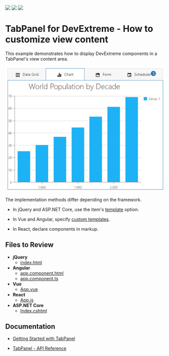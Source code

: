 <!-- default badges list -->
![](https://img.shields.io/endpoint?url=https://codecentral.devexpress.com/api/v1/VersionRange/264889095/20.1.3%2B)
[![](https://img.shields.io/badge/Open_in_DevExpress_Support_Center-FF7200?style=flat-square&logo=DevExpress&logoColor=white)](https://supportcenter.devexpress.com/ticket/details/T891643)
[![](https://img.shields.io/badge/📖_How_to_use_DevExpress_Examples-e9f6fc?style=flat-square)](https://docs.devexpress.com/GeneralInformation/403183)
<!-- default badges end -->
# TabPanel for DevExtreme - How to customize view content 

This example demonstrates how to display DevExtreme components in a TabPanel's view content area.

![The TabPanel with an opened 'Charts' tab](devextreme-tabpanel-customize-view-content.png)

The implementation methods differ depending on the framework.

- In jQuery and ASP.NET Core, use the item's [template](https://js.devexpress.com/Documentation/ApiReference/UI_Widgets/dxTabPanel/Configuration/items/#template) option.

- In Vue and Angular, specify [custom templates](https://js.devexpress.com/Documentation/Guide/UI_Components/Common/Templates/#Custom_Templates).

- In React, declare components in markup.

## Files to Review

- **jQuery**
    - [index.html](jQuery/index.html)
- **Angular**
    - [app.component.html](Angular/src/app/app.component.html)
    - [app.component.ts](Angular/src/app/app.component.ts)
- **Vue**
    - [App.vue](Vue/src/App.vue)
- **React**
    - [App.js](React/src/App.js)
- **ASP.NET Core**    
    - [Index.cshtml](ASP.NET/TabPanel/Views/Home/Index.cshtml)

## Documentation

- [Getting Started with TabPanel](https://js.devexpress.com/Documentation/Guide/UI_Components/TabPanel/Getting_Started_with_TabPanel/)

- [TabPanel - API Reference](https://js.devexpress.com/Documentation/ApiReference/UI_Components/dxTabPanel/)
